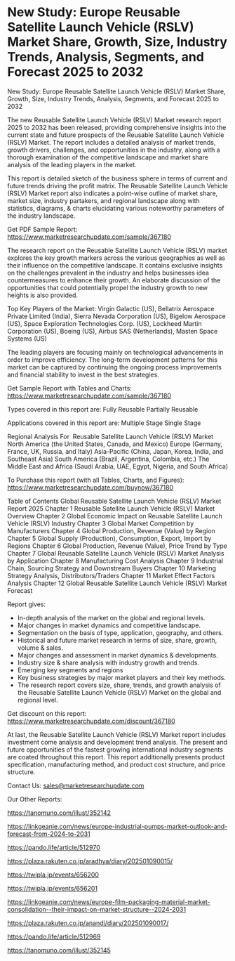 # New Study: Europe Reusable Satellite Launch Vehicle (RSLV) Market Share, Growth, Size, Industry Trends, Analysis, Segments, and Forecast 2025 to 2032

New Study: Europe Reusable Satellite Launch Vehicle (RSLV) Market Share, Growth, Size, Industry Trends, Analysis, Segments, and Forecast 2025 to 2032

The new Reusable Satellite Launch Vehicle (RSLV) Market research report 2025 to 2032 has been released, providing comprehensive insights into the current state and future prospects of the Reusable Satellite Launch Vehicle (RSLV) Market. The report includes a detailed analysis of market trends, growth drivers, challenges, and opportunities in the industry, along with a thorough examination of the competitive landscape and market share analysis of the leading players in the market.

This report is detailed sketch of the business sphere in terms of current and future trends driving the profit matrix. The Reusable Satellite Launch Vehicle (RSLV) Market report also indicates a point-wise outline of market share, market size, industry partakers, and regional landscape along with statistics, diagrams, & charts elucidating various noteworthy parameters of the industry landscape.

Get PDF Sample Report: https://www.marketresearchupdate.com/sample/367180

The research report on the Reusable Satellite Launch Vehicle (RSLV) market explores the key growth markers across the various geographies as well as their influence on the competitive landscape. It contains exclusive insights on the challenges prevalent in the industry and helps businesses idea countermeasures to enhance their growth. An elaborate discussion of the opportunities that could potentially propel the industry growth to new heights is also provided.

Top Key Players of the Market:
Virgin Galactic (US), Bellatrix Aerospace Private Limited (India), Sierra Nevada Corporation (US), Bigelow Aerospace (US), Space Exploration Technologies Corp. (US), Lockheed Martin Corporation (US), Boeing (US), Airbus SAS (Netherlands), Masten Space Systems (US)


The leading players are focusing mainly on technological advancements in order to improve efficiency. The long-term development patterns for this market can be captured by continuing the ongoing process improvements and financial stability to invest in the best strategies.

Get Sample Report with Tables and Charts: https://www.marketresearchupdate.com/sample/367180

Types covered in this report are:
Fully Reusable
Partially Reusable


Applications covered in this report are:
Multiple Stage
Single Stage


Regional Analysis For  Reusable Satellite Launch Vehicle (RSLV) Market
North America (the United States, Canada, and Mexico)
Europe (Germany, France, UK, Russia, and Italy)
Asia-Pacific (China, Japan, Korea, India, and Southeast Asia)
South America (Brazil, Argentina, Colombia, etc.)
The Middle East and Africa (Saudi Arabia, UAE, Egypt, Nigeria, and South Africa)

To Purchase this report (with all Tables, Charts, and Figures): https://www.marketresearchupdate.com/buynow/367180

Table of Contents
Global Reusable Satellite Launch Vehicle (RSLV) Market Report 2025
Chapter 1 Reusable Satellite Launch Vehicle (RSLV) Market Overview
Chapter 2 Global Economic Impact on Reusable Satellite Launch Vehicle (RSLV) Industry
Chapter 3 Global Market Competition by Manufacturers
Chapter 4 Global Production, Revenue (Value) by Region
Chapter 5 Global Supply (Production), Consumption, Export, Import by Regions
Chapter 6 Global Production, Revenue (Value), Price Trend by Type
Chapter 7 Global Reusable Satellite Launch Vehicle (RSLV) Market Analysis by Application
Chapter 8 Manufacturing Cost Analysis
Chapter 9 Industrial Chain, Sourcing Strategy and Downstream Buyers
Chapter 10 Marketing Strategy Analysis, Distributors/Traders
Chapter 11 Market Effect Factors Analysis
Chapter 12 Global Reusable Satellite Launch Vehicle (RSLV) Market Forecast

Report gives:

- In-depth analysis of the market on the global and regional levels.
- Major changes in market dynamics and competitive landscape.
- Segmentation on the basis of type, application, geography, and others.
- Historical and future market research in terms of size, share, growth, volume & sales.
- Major changes and assessment in market dynamics & developments.
- Industry size & share analysis with industry growth and trends.
- Emerging key segments and regions
- Key business strategies by major market players and their key methods.
- The research report covers size, share, trends, and growth analysis of the Reusable Satellite Launch Vehicle (RSLV) Market on the global and regional level.

Get discount on this report: https://www.marketresearchupdate.com/discount/367180

At last, the Reusable Satellite Launch Vehicle (RSLV) Market report includes investment come analysis and development trend analysis. The present and future opportunities of the fastest growing international industry segments are coated throughout this report. This report additionally presents product specification, manufacturing method, and product cost structure, and price structure.

Contact Us:
sales@marketresearchupdate.com

Our Other Reports:

https://tanomuno.com/illust/352142

https://linkgeanie.com/news/europe-industrial-pumps-market-outlook-and-forecast-from-2024-to-2031

https://pando.life/article/512970

https://plaza.rakuten.co.jp/aradhya/diary/202501090015/

https://twipla.jp/events/656200

https://twipla.jp/events/656201

https://linkgeanie.com/news/europe-film-packaging-material-market-consolidation--their-impact-on-market-structure--2024-2031

https://plaza.rakuten.co.jp/anandi/diary/202501090017/

https://pando.life/article/512969

https://tanomuno.com/illust/352145
